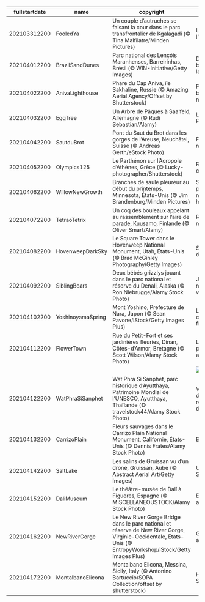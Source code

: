 |fullstartdate|name|copyright|title|image|
|--|--|--|--|--|
202103312200|FooledYa|Un couple d’autruches se faisant la cour dans le parc transfrontalier de Kgalagadi (© Tina Malfilatre/Minden Pictures)|L'art de faire l'autruche|![](/fr-FR/2021/04/202103312200FooledYa.jpg)|
202104012200|BrazilSandDunes|Parc national des Lençóis Maranhenses, Barreirinhas, Brésil (© WIN-Initiative/Getty Images)|Dunes blanches, lagons bleus|![](/fr-FR/2021/04/202104012200BrazilSandDunes.jpg)|
202104022200|AnivaLighthouse|Phare du Cap Aniva, île Sakhaline, Russie (© Amazing Aerial Agency/Offset by Shutterstock)|Phare du bout du monde|![](/fr-FR/2021/04/202104022200AnivaLighthouse.jpg)|
202104032200|EggTree|Un Arbre de Pâques à Saalfeld, Allemagne (© Rudi Sebastian/Alamy)|L’Arbre de Pâques|![](/fr-FR/2021/04/202104032200EggTree.jpg)|
202104042200|SautduBrot|Pont du Saut du Brot dans les gorges de l’Areuse, Neuchâtel, Suisse (© Andreas Gerth/eStock Photo)|Pont des mystères|![](/fr-FR/2021/04/202104042200SautduBrot.jpg)|
202104052200|Olympics125|Le Parthénon sur l’Acropole d’Athènes, Grèce (© Lucky-photographer/Shutterstock)|Renaissance olympique|![](/fr-FR/2021/04/202104052200Olympics125.jpg)|
202104062200|WillowNewGrowth|Branches de saule pleureur au début du printemps, Minnesota, États-Unis (© Jim Brandenburg/Minden Pictures)|Saule pleureur mais heureux|![](/fr-FR/2021/04/202104062200WillowNewGrowth.jpg)|
202104072200|TetraoTetrix|Un coq des bouleaux appelant au rassemblement sur l’aire de parade, Kuusamo, Finlande (© Oliver Smart/Alamy)|Regardez-moi !|![](/fr-FR/2021/04/202104072200TetraoTetrix.jpg)|
202104082200|HovenweepDarkSky|Le Square Tower dans le Hovenweep National Monument, Utah, États-Unis (© Brad McGinley Photography/Getty Images)|Sous le ciel de cristal|![](/fr-FR/2021/04/202104082200HovenweepDarkSky.jpg)|
202104092200|SiblingBears|Deux bébés grizzlys jouant dans le parc national et réserve du Denali, Alaska (© Ron Niebrugge/Alamy Stock Photo)|Jeu de main, jeu de vilain|![](/fr-FR/2021/04/202104092200SiblingBears.jpg)|
202104102200|YoshinoyamaSpring|Mont Yoshino, Prefecture de Nara, Japon (© Sean Pavone/iStock/Getty Images Plus)|L’heure des cerisiers en fleur|![](/fr-FR/2021/04/202104102200YoshinoyamaSpring.jpg)|
202104112200|FlowerTown|Rue du Petit-Fort et ses jardinières fleuries, Dinan, Côtes-d’Armor, Bretagne (© Scott Wilson/Alamy Stock Photo)|Le printemps aux balcons|![](/fr-FR/2021/04/202104112200FlowerTown.jpg)|
||||![](/fr-FR/2021/04/.jpg)|
202104122200|WatPhraSiSanphet|Wat Phra Si Sanphet, parc historique d’Ayutthaya, Patrimoine Mondial de l’UNESCO, Ayutthaya, Thaïlande (© travelstock44/Alamy Stock Photo)|Vestiges d’un royaume déchu|![](/fr-FR/2021/04/202104122200WatPhraSiSanphet.jpg)|
202104132200|CarrizoPlain|Fleurs sauvages dans le Carrizo Plain National Monument, Californie, États-Unis (© Dennis Frates/Alamy Stock Photo)|Bol d’air pur|![](/fr-FR/2021/04/202104132200CarrizoPlain.jpg)|
202104142200|SaltLake|Les salins de Gruissan vu d’un drone, Gruissan, Aube (© Abstract Aerial Art/Getty Images)|Un air de Sénégal|![](/fr-FR/2021/04/202104142200SaltLake.jpg)|
202104152200|DaliMuseum|Le théâtre-musée de Dalí à Figueres, Espagne (© MISCELLANEOUSTOCK/Alamy Stock Photo)|Entrée d'un autre monde|![](/fr-FR/2021/04/202104152200DaliMuseum.jpg)|
202104162200|NewRiverGorge|Le New River Gorge Bridge dans le parc national et réserve de New River Gorge, Virginie-Occidentale, États-Unis (© EntropyWorkshop/iStock/Getty Images Plus)|Grandeur américaine|![](/fr-FR/2021/04/202104162200NewRiverGorge.jpg)|
202104172200|MontalbanoElicona|Montalbano Elicona, Messina, Sicily, Italy (© Antonino Bartuccio/SOPA Collection/offset by shutterstock)|Histoire de Sicile|![](/fr-FR/2021/04/202104172200MontalbanoElicona.jpg)|
